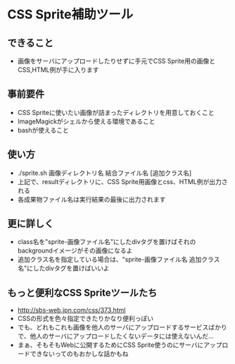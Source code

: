 # CSS Sprite補助ツール

## できること

* 画像をサーバにアップロードしたりせずに手元でCSS Sprite用の画像とCSS,HTML例が手に入ります

## 事前要件

* CSS Spriteに使いたい画像が詰まったディレクトリを用意しておくこと
* ImageMagickがシェルから使える環境であること
* bashが使えること

## 使い方

* ./sprite.sh 画像ディレクトリ名 結合ファイル名 [追加クラス名]
* 上記で、resultディレクトリに、CSS Sprite用画像とcss、HTML例が出力される
* 各成果物ファイル名は実行結果の最後に出力されます

## 更に詳しく

* class名を"sprite-画像ファイル名"にしたdivタグを置けばそれのbackgroundイメージがその画像になるよ
* 追加クラス名を指定している場合は、"sprite-画像ファイル名 追加クラス名"にしたdivタグを置けばいいよ

## もっと便利なCSS Spriteツールたち

* http://sbs-web.jpn.com/css/373.html
* CSSの形式を色々指定できたりかなり便利っぽい
* でも、どれもこれも画像を他人のサーバにアップロードするサービスばかりで、他人のサーバにアップロードしたくないデータには使えないんだ…
* まぁ、そもそもWebに公開するためにCSS Sprite使うのにサーバにアップロードできないってのもおかしな話かもね
